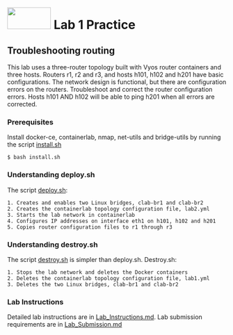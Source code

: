 # <img src="https://www.tamusa.edu/brandguide/jpeglogos/tamusa_final_logo_bw1.jpg" width="100" height="50"> Lab 1 Practice
## Troubleshooting routing
This lab uses a three-router topology built with Vyos router containers and three hosts. Routers r1, r2 and r3, and hosts h101, h102 and h201 have basic configurations. The network design is functional, but there are configuration errors on the routers. Troubleshoot and correct the router configuration errors. Hosts h101 AND h102 will be able to ping h201 when all errors are corrected.
### **Prerequisites**
Install docker-ce, containerlab, nmap, net-utils and bridge-utils by running the script [install.sh](../../install.sh)
```
$ bash install.sh
```
### **Understanding deploy.sh**
The script [deploy.sh](deploy.sh):
```
1. Creates and enables two Linux bridges, clab-br1 and clab-br2
2. Creates the containerlab topology configuration file, lab2.yml
3. Starts the lab network in containerlab
4. Configures IP addresses on interface eth1 on h101, h102 and h201
5. Copies router configuration files to r1 through r3
```
### **Understanding destroy.sh**
The script [destroy.sh](destroy.sh) is simpler than deploy.sh. Destroy.sh:
```
1. Stops the lab network and deletes the Docker containers
2. Deletes the containerlab topology configuration file, lab1.yml
3. Deletes the two Linux bridges, clab-br1 and clab-br2
```
### **Lab Instructions**
Detailed lab instructions are in [Lab_Instructions.md](Lab_Instructions.md).
Lab submission requirements are in [Lab_Submission.md](Lab_Submission.md)
